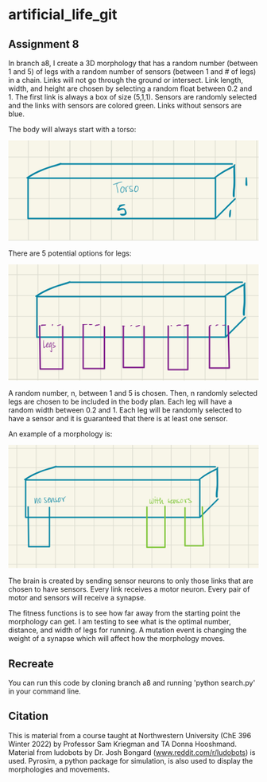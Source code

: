 # artificial_life_git
## Assignment 8
In branch a8, I create a 3D morphology that has a random number (between 1 and 5) of legs with a random number of sensors (between 1 and # of legs) in a chain. Links will not go through the ground or intersect. Link length, width, and height are chosen by selecting a random float between 0.2 and 1. The first link is always a box of size (5,1,1). Sensors are randomly selected and the links with sensors are colored green. Links without sensors are blue.

The body will always start with a torso:

![Alt text](img1_8.png?raw=true "Image 1")

There are 5 potential options for legs:

![Alt text](img2_8.png?raw=true "Image 2")

A random number, n, between 1 and 5 is chosen. Then, n randomly selected legs are chosen to be included in the body plan. Each leg will have a random width between 0.2 and 1. Each leg will be randomly selected to have a sensor and it is guaranteed that there is at least one sensor. 

An example of a morphology is:

![Alt text](img3_8.png?raw=true "Image 3")

The brain is created by sending sensor neurons to only those links that are chosen to have sensors. Every link receives a motor neuron. Every pair of motor and sensors will receive a synapse.

The fitness functions is to see how far away from the starting point the morphology can get. I am testing to see what is the optimal number, distance, and width of legs for running. A mutation event is changing the weight of a synapse which will affect how the morphology moves.

## Recreate
You can run this code by cloning branch a8 and running 'python search.py' in your command line.


## Citation
This is material from a course taught at Northwestern University (ChE 396 Winter 2022) by Professor Sam Kriegman and TA Donna Hooshmand. Material from ludobots by Dr. Josh Bongard (www.reddit.com/r/ludobots) is used. Pyrosim, a python package for simulation, is also used to display the morphologies and movements.

